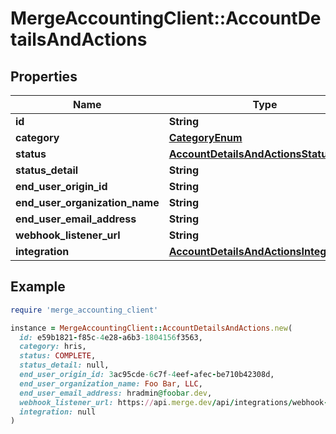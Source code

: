 # MergeAccountingClient::AccountDetailsAndActions

## Properties

| Name | Type | Description | Notes |
| ---- | ---- | ----------- | ----- |
| **id** | **String** |  |  |
| **category** | [**CategoryEnum**](CategoryEnum.md) |  | [optional] |
| **status** | [**AccountDetailsAndActionsStatusEnum**](AccountDetailsAndActionsStatusEnum.md) |  |  |
| **status_detail** | **String** |  | [optional] |
| **end_user_origin_id** | **String** |  | [optional] |
| **end_user_organization_name** | **String** |  |  |
| **end_user_email_address** | **String** |  |  |
| **webhook_listener_url** | **String** |  |  |
| **integration** | [**AccountDetailsAndActionsIntegration**](AccountDetailsAndActionsIntegration.md) |  | [optional] |

## Example

```ruby
require 'merge_accounting_client'

instance = MergeAccountingClient::AccountDetailsAndActions.new(
  id: e59b1821-f85c-4e28-a6b3-1804156f3563,
  category: hris,
  status: COMPLETE,
  status_detail: null,
  end_user_origin_id: 3ac95cde-6c7f-4eef-afec-be710b42308d,
  end_user_organization_name: Foo Bar, LLC,
  end_user_email_address: hradmin@foobar.dev,
  webhook_listener_url: https://api.merge.dev/api/integrations/webhook-listener/7fc3mee0UW8ecV4,
  integration: null
)
```

